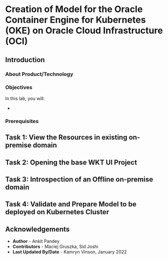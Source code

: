 # Creation of Model for the Oracle Container Engine for Kubernetes (OKE) on Oracle Cloud Infrastructure (OCI)
## Introduction



### About Product/Technology



### Objectives

In this lab, you will:

* 

### Prerequisites



## Task 1: View the Resources in existing on-premise domain

## Task 2: Opening the base WKT UI Project

## Task 3: Introspection of an Offline on-premise domain 

## Task 4: Validate and Prepare Model to be deployed on Kubernetes Cluster

## Acknowledgements

* **Author** -  Ankit Pandey
* **Contributors** - Maciej Gruszka, Sid Joshi
* **Last Updated By/Date** - Kamryn Vinson, January 2022